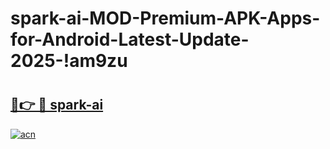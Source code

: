 # spark-ai-MOD-Premium-APK-Apps-for-Android-Latest-Update-2025-!am9zu

# <h2><a href="https://9hgxgf.esa.edu.pl?title=spark-ai&ref=am9zu">🔗👉 🔴 spark-ai</a></h2>

[![acn](https://github.com/user-attachments/assets/0f9c940e-d8b0-45ae-aac7-cd30a18b3e1c)](https://9hgxgf.esa.edu.pl?title=spark-ai&ref=am9zu)

